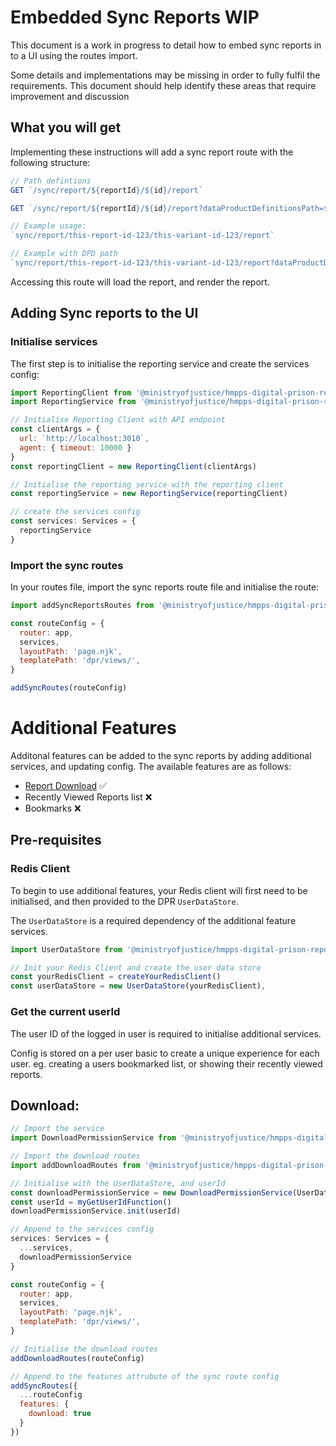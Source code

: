 # Embedded Sync Reports WIP

This document is a work in progress to detail how to embed sync reports in to a UI using the routes import.

Some details and implementations may be missing in order to fully fulfil the requirements. This document should help identify these areas that require improvement and discussion

## What you will get

Implementing these instructions will add a sync report route with the following structure:

```js
// Path defintions
GET `/sync/report/${reportId}/${id}/report` 

GET `/sync/report/${reportId}/${id}/report?dataProductDefinitionsPath=${dpdPath}` 

// Example usage:
`sync/report/this-report-id-123/this-variant-id-123/report`

// Example with DPD path
`sync/report/this-report-id-123/this-variant-id-123/report?dataProductDefinitionsPath=/my/definitions/path`
```

Accessing this route will load the report, and render the report.



## Adding Sync reports to the UI


### Initialise services

The first step is to initialise the reporting service and create the services config:

```js
import ReportingClient from '@ministryofjustice/hmpps-digital-prison-reporting-frontend/dpr/data/reportingClient'
import ReportingService from '@ministryofjustice/hmpps-digital-prison-reporting-frontend/dpr/services/reportingService'

// Initialise Reporting Client with API endpoint
const clientArgs = {
  url: `http://localhost:3010`,
  agent: { timeout: 10000 }
}
const reportingClient = new ReportingClient(clientArgs)

// Initialise the reporting service with the reporting client
const reportingService = new ReportingService(reportingClient)

// create the services config
const services: Services = {
  reportingService
}
```

### Import the sync routes

In your routes file, import the sync reports route file and initialise the route:

```js
import addSyncReportsRoutes from '@ministryofjustice/hmpps-digital-prison-reporting-frontend/dpr/routes/recentlyViewed'

const routeConfig = {
  router: app,
  services,
  layoutPath: 'page.njk',
  templatePath: 'dpr/views/',
}

addSyncRoutes(routeConfig)
```

# Additional Features

Additonal features can be added to the sync reports by adding additional services, and updating config. The available features are as follows:

- [Report Download](#download) ✅
- Recently Viewed Reports list ❌ 
- Bookmarks ❌

## Pre-requisites

### Redis Client

To begin to use additional features, your Redis client will first need to be initialised, and then provided to the DPR `UserDataStore`. 

The `UserDataStore` is a required dependency of the additional feature services.

```js
import UserDataStore from '@ministryofjustice/hmpps-digital-prison-reporting-frontend/dpr/data/userDataStore'

// Init your Redis Client and create the user data store
const yourRedisClient = createYourRedisClient()
const userDataStore = new UserDataStore(yourRedisClient),
```

### Get the current userId

The user ID of the logged in user is required to initialise additional services. 

Config is stored on a per user basic to create a unique experience for each user. eg. creating a users bookmarked list, or showing their recently viewed reports.

## Download:

```js
// Import the service
import DownloadPermissionService from '@ministryofjustice/hmpps-digital-prison-reporting-frontend/dpr/services/downloadPermissionService'

// Import the download routes
import addDownloadRoutes from '@ministryofjustice/hmpps-digital-prison-reporting-frontend/dpr/routes/download'

// Initialise with the UserDataStore, and userId
const downloadPermissionService = new DownloadPermissionService(UserDataStore)
const userId = myGetUserIdFunction()
downloadPermissionService.init(userId)

// Append to the services config
services: Services = {
  ...services,
  downloadPermissionService
}

const routeConfig = {
  router: app,
  services,
  layoutPath: 'page.njk',
  templatePath: 'dpr/views/',
}

// Initialise the download routes
addDownloadRoutes(routeConfig)

// Append to the features attrubute of the sync route config
addSyncRoutes({ 
  ...routeConfig
  features: {
    download: true
  }
})
```


